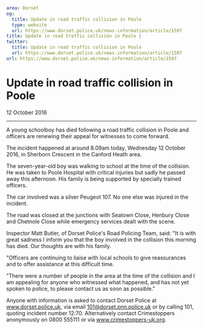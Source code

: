 ```yaml
area: Dorset
og:
  title: Update in road traffic collision in Poole
  type: website
  url: https://www.dorset.police.uk/news-information/article/1597
title: Update in road traffic collision in Poole |
twitter:
  title: Update in road traffic collision in Poole
  url: https://www.dorset.police.uk/news-information/article/1597
url: https://www.dorset.police.uk/news-information/article/1597
```

# Update in road traffic collision in Poole

12 October 2016

* * *

A young schoolboy has died following a road traffic collision in Poole and officers are renewing their appeal for witnesses to come forward.

The incident happened at around 8.09am today, Wednesday 12 October 2016, in Sherborn Crescent in the Canford Heath area.

The seven-year-old boy was walking to school at the time of the collision. He was taken to Poole Hospital with critical injuries but sadly he passed away this afternoon. His family is being supported by specially trained officers.

The car involved was a silver Peugeot 107. No one else was injured in the incident.

The road was closed at the junctions with Seatown Close, Henbury Close and Chetnole Close while emergency services dealt with the scene.

Inspector Matt Butler, of Dorset Police's Road Policing Team, said: "It is with great sadness I inform you that the boy involved in the collision this morning has died. Our thoughts are with his family.

"Officers are continuing to liaise with local schools to give reassurances and to offer assistance at this difficult time.

"There were a number of people in the area at the time of the collision and I am appealing for anyone who witnessed what happened, and has not yet spoken to police, to please contact us as soon as possible."

Anyone with information is asked to contact Dorset Police at www.dorset.police.uk, via email 101@dorset.pnn.police.uk or by calling 101, quoting incident number 12:70. Alternatively contact Crimestoppers anonymously on 0800 555111 or via www.crimestoppers-uk.org.
